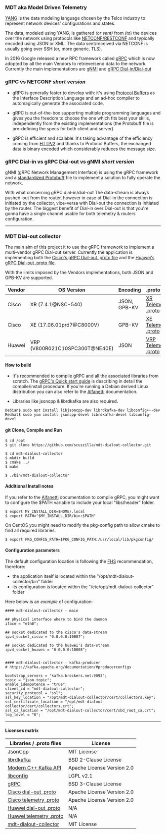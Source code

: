 ### MDT aka Model Driven Telemetry

[YANG](https://datatracker.ietf.org/doc/html/rfc6020) is the data modeling language chosen by the Telco industry to represent
network devices' configurations and states.

The data, modeled using YANG, is gathered _(or sent)_ from _(to_) the devices over the network using protocols like
[NETCONF\/RESTCONF](https://datatracker.ietf.org/doc/html/rfc6241) and typically encoded using JSON or XML. The data sent/received
via NETCONF is usually going over SSH (or, more generic, TLS).

In 2016 Google released a new RPC framework called [gRPC](https://www.grpc.io) which is now adopted by
all the main Vendors to retrieve/send data to the network. Currently the main implementations are [gNMI](https://github.com/openconfig/gnmi)
and [gRPC Dial-in\/Dial-out](https://xrdocs.io/telemetry/blogs/2017-01-20-model-driven-telemetry-dial-in-or-dial-out/)

### gRPC vs NETCONF _short version_

- gRPC is generally faster to develop with: it's using [Protocol Buffers](https://developers.google.com/protocol-buffers/) as the
Interface Description Language and an ad-hoc compiler to automagically generate the associated code.

- gRPC is out-of-the-box supporting multiple programming languages and gives you the freedom to choose the one which fits best your skills,
independently from the existing implementations (the Protobuff file is pre-defining the specs for both client and server).

- gRPC is efficient and scalable: it's taking advantage of the efficiency coming from [HTTP/2](https://datatracker.ietf.org/doc/html/rfc7540)
and thanks to Protocol Buffers, the exchanged data is binary encoded which considerably reduces the message size.

### gRPC Dial-in vs gRPC Dial-out vs gNMI _short version_

gNMI (gRPC Network Management Interface) is using the gRPC framework and a [standardized Protobuff](https://www.openconfig.net/projects/rpc/)
file to implement a solution to fully operate the network.

With what concerning gRPC dial-in/dial-out The data-stream is always pushed-out from the router, however in case of Dial-in the connection
is initiated by the collector, vice-versa with Dial-out the connection is initiated by the router.
The biggest benefit of Dial-in over Dial-out is that you're gonna have a single channel usable for both telemetry & routers configuration.

---

### MDT Dial-out collector

The main aim of this project it to use the gRPC framework to implement a multi-vendor gRPC Dial-out server. Currently the application is implementing
both the [Cisco's gRPC Dial-out .proto file](https://github.com/ios-xr/model-driven-telemetry/blob/ebc059d77f813b63bb5a3139f5178ad11665d49f/protos/66x/mdt_grpc_dialout/mdt_grpc_dialout.proto)
and the [Huawei's gRPC Dial-out .proto file](https://support.huawei.com/enterprise/en/doc/EDOC1100139549/40577baf/common-proto-files).

With the limits imposed by the Vendors implementations, both JSON and GPB-KV are supported.

| Vendor | OS Version                     |   Encoding   |      .proto file                                                                                                                                  |
|--------|--------------------------------|--------------|---------------------------------------------------------------------------------------------------------------------------------------------------|
| Cisco  | XR  (7.4.1@NSC-540)            | JSON, GPB-KV | [XR Telemetry .proto](https://github.com/ios-xr/model-driven-telemetry/blob/ebc059d77f813b63bb5a3139f5178ad11665d49f/protos/66x/telemetry.proto)  |
| Cisco  | XE  (17.06.01prd7@C8000V)      | GPB-KV       | [XE Telemetry .proto](https://github.com/ios-xr/model-driven-telemetry/blob/ebc059d77f813b63bb5a3139f5178ad11665d49f/protos/66x/telemetry.proto)  |
| Huawei | VRP (V800R021C10SPC300T@NE40E) | JSON         | [VRP Telemetry .proto](https://support.huawei.com/enterprise/en/doc/EDOC1100139549/40577baf/common-proto-files)                                   |

#### How to build

- It's recommended to compile gRPC and all the associated libraries from scratch.
The [gRPC's Quick start guide](https://grpc.io/docs/languages/cpp/quickstart/) is describing in detail the compile/install procedure. If
you're running a Debian derived Linux distribution you can also refer to the [Alfanetti](https://www.alfanetti.org/grpc-compile-debian.html) documentation.

- Libraries like jsoncpp & librdkafka are also required.
```SHELL
Debian$ sudo apt install libjsoncpp-dev librdkafka-dev libconfig++-dev
Redhat$ sudo yum install jsoncpp-devel librdkafka-devel libconfig-devel
```

#### git Clone, Compile and Run
```SHELL
$ cd /opt
$ git clone https://github.com/scuzzilla/mdt-dialout-collector.git

$ cd mdt-dialout-collector
$ mkdir build
$ cmake ../
$ make

$ ./bin/mdt-dialout-collector
```

#### Additional Install notes

If you refer to the [Alfanetti](https://www.alfanetti.org/grpc-compile-debian.html) documentation to compile gRPC, you might want to configure the $PATH variable to include your local
"libs/header" folder.
```SHELL
$ export MY_INSTALL_DIR=$HOME/.local
$ export PATH="$MY_INSTALL_DIR/bin:$PATH"
```

On CentOS you might need to modify the pkg-config path to allow cmake to find all required libraries.
```SHELL
$ export PKG_CONFIG_PATH=$PKG_CONFIG_PATH:/usr/local/lib/pkgconfig/
```

#### Configuration parameters

The default configuration location is following the [FHS](https://refspecs.linuxfoundation.org/fhs.shtml) recommendation, therefore:
- the application itself is located within the "/opt/mdt-dialout-collector/bin" folder
- its configuration is located within the "/etc/opt/mdt-dialout-collector" folder

Here below is an *example* of configuration:

```SHELL
#### mdt-dialout-collector - main

## physical interface where to bind the daemon
iface = "eth0";

## socket dedicated to the cisco's data-stream
ipv4_socket_cisco = "0.0.0.0:10007";

## socket dedicated to the huawei's data-stream
ipv4_socket_huawei = "0.0.0.0:10008";


#### mdt-dialout-collector - kafka-producer
# https://kafka.apache.org/documentation/#producerconfigs

bootstrap_servers = "kafka.brockers.net:9093";
topic = "json.topic";
enable_idempotence = "true";
client_id = "mdt-dialout-collector";
security_protocol = "ssl";
ssl_key_location = "/opt/mdt-dialout-collector/cert/collectors.key";
ssl_certificate_location = "/opt/mdt-dialout-collector/cert/collectors.crt";
ssl_ca_location = "/opt/mdt-dialout-collector/cert/sbd_root_ca.crt";
log_level = "0";
```

---

#### Licenses matrix

|  Libraries / .proto files                                                                                                                                                 | License                   |
|---------------------------------------------------------------------------------------------------------------------------------------------------------------------------|---------------------------|
| [JsonCpp](https://github.com/open-source-parsers/jsoncpp)                                                                                                                 | MIT License               |
| [librdkafka](https://github.com/edenhill/librdkafka)                                                                                                                      | BSD 2-Clause License      |
| [Modern C++ Kafka API](https://github.com/morganstanley/modern-cpp-kafka)                                                                                                 | Apache License Version 2.0|
| [libconfig](http://hyperrealm.github.io/libconfig/)                                                                                                                       | LGPL v2.1                 |
| [gRPC](https://github.com/grpc/grpc)                                                                                                                                      | BSD 3-Clause License      |
| [Cisco dial-out .proto](https://github.com/ios-xr/model-driven-telemetry/blob/ebc059d77f813b63bb5a3139f5178ad11665d49f/protos/66x/mdt_grpc_dialout/mdt_grpc_dialout.proto)| Apache License Version 2.0|
| [Cisco telemetry .proto](https://github.com/ios-xr/model-driven-telemetry/blob/ebc059d77f813b63bb5a3139f5178ad11665d49f/protos/66x/telemetry.proto)                       | Apache License Version 2.0|
| [Huawei dial-out .proto](https://support.huawei.com/enterprise/en/doc/EDOC1100139549/40577baf/common-proto-files)                                                         | N/A                       |
| [Huawei telemetry .proto](https://support.huawei.com/enterprise/en/doc/EDOC1100139549/40577baf/common-proto-files)                                                        | N/A                       |
| [mdt-dialout-collector](https://github.com/scuzzilla/mdt-dialout-collector)                                                                                               | MIT License               |
